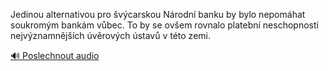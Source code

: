 
Jedinou alternativou pro švýcarskou Národní banku by bylo nepomáhat soukromým bankám vůbec. To by se ovšem rovnalo platební neschopnosti nejvýznamnějších úvěrových ústavů v této zemi.

[🔊 Poslechnout audio](/data/7-paragraphs/audio/chapter_86/para_008-Jedinou-alternativou-pro-vcarskou-Nrodn-banku.mp3)
